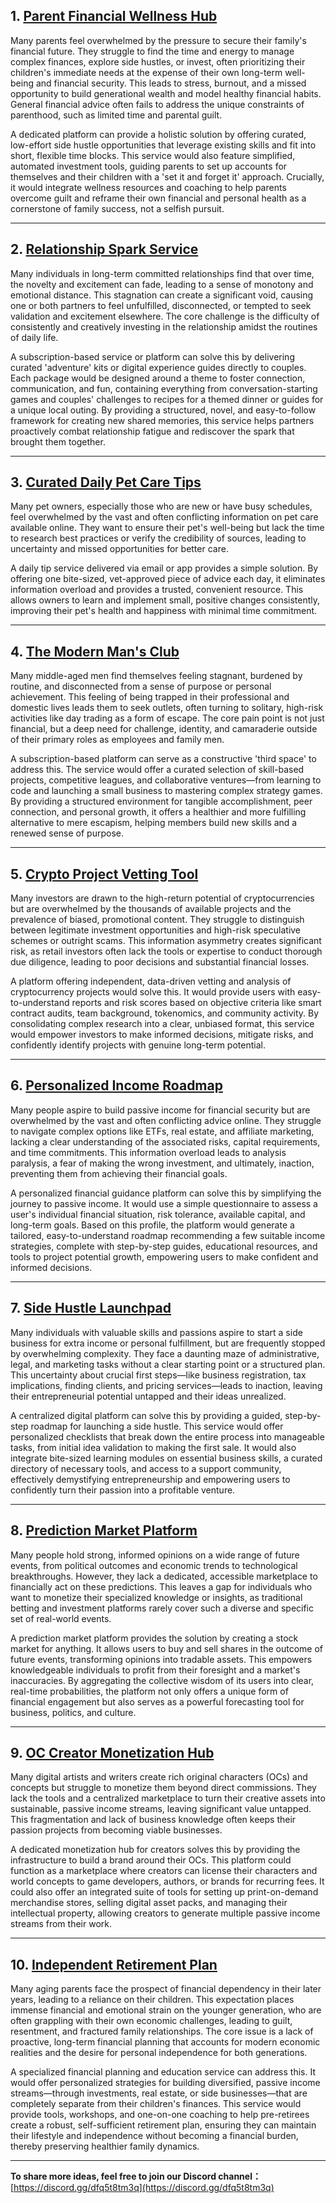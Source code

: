 ## 1. [Parent Financial Wellness Hub](https://tinyidea.net/idea/idea-69wu5eu8rj)

Many parents feel overwhelmed by the pressure to secure their family's financial future. They struggle to find the time and energy to manage complex finances, explore side hustles, or invest, often prioritizing their children's immediate needs at the expense of their own long-term well-being and financial security. This leads to stress, burnout, and a missed opportunity to build generational wealth and model healthy financial habits. General financial advice often fails to address the unique constraints of parenthood, such as limited time and parental guilt.

A dedicated platform can provide a holistic solution by offering curated, low-effort side hustle opportunities that leverage existing skills and fit into short, flexible time blocks. This service would also feature simplified, automated investment tools, guiding parents to set up accounts for themselves and their children with a 'set it and forget it' approach. Crucially, it would integrate wellness resources and coaching to help parents overcome guilt and reframe their own financial and personal health as a cornerstone of family success, not a selfish pursuit.

---

## 2. [Relationship Spark Service](https://tinyidea.net/idea/idea-fpshbuw4s6)

Many individuals in long-term committed relationships find that over time, the novelty and excitement can fade, leading to a sense of monotony and emotional distance. This stagnation can create a significant void, causing one or both partners to feel unfulfilled, disconnected, or tempted to seek validation and excitement elsewhere. The core challenge is the difficulty of consistently and creatively investing in the relationship amidst the routines of daily life.

A subscription-based service or platform can solve this by delivering curated 'adventure' kits or digital experience guides directly to couples. Each package would be designed around a theme to foster connection, communication, and fun, containing everything from conversation-starting games and couples' challenges to recipes for a themed dinner or guides for a unique local outing. By providing a structured, novel, and easy-to-follow framework for creating new shared memories, this service helps partners proactively combat relationship fatigue and rediscover the spark that brought them together.

---

## 3. [Curated Daily Pet Care Tips](https://tinyidea.net/idea/idea-29ojni565y)

Many pet owners, especially those who are new or have busy schedules, feel overwhelmed by the vast and often conflicting information on pet care available online. They want to ensure their pet's well-being but lack the time to research best practices or verify the credibility of sources, leading to uncertainty and missed opportunities for better care.

A daily tip service delivered via email or app provides a simple solution. By offering one bite-sized, vet-approved piece of advice each day, it eliminates information overload and provides a trusted, convenient resource. This allows owners to learn and implement small, positive changes consistently, improving their pet's health and happiness with minimal time commitment.

---

## 4. [The Modern Man's Club](https://tinyidea.net/idea/idea-rj67hdpfyv)

Many middle-aged men find themselves feeling stagnant, burdened by routine, and disconnected from a sense of purpose or personal achievement. This feeling of being trapped in their professional and domestic lives leads them to seek outlets, often turning to solitary, high-risk activities like day trading as a form of escape. The core pain point is not just financial, but a deep need for challenge, identity, and camaraderie outside of their primary roles as employees and family men.

A subscription-based platform can serve as a constructive 'third space' to address this. The service would offer a curated selection of skill-based projects, competitive leagues, and collaborative ventures—from learning to code and launching a small business to mastering complex strategy games. By providing a structured environment for tangible accomplishment, peer connection, and personal growth, it offers a healthier and more fulfilling alternative to mere escapism, helping members build new skills and a renewed sense of purpose.

---

## 5. [Crypto Project Vetting Tool](https://tinyidea.net/idea/idea-b1fk5mqle1)

Many investors are drawn to the high-return potential of cryptocurrencies but are overwhelmed by the thousands of available projects and the prevalence of biased, promotional content. They struggle to distinguish between legitimate investment opportunities and high-risk speculative schemes or outright scams. This information asymmetry creates significant risk, as retail investors often lack the tools or expertise to conduct thorough due diligence, leading to poor decisions and substantial financial losses.

A platform offering independent, data-driven vetting and analysis of cryptocurrency projects would solve this. It would provide users with easy-to-understand reports and risk scores based on objective criteria like smart contract audits, team background, tokenomics, and community activity. By consolidating complex research into a clear, unbiased format, this service would empower investors to make informed decisions, mitigate risks, and confidently identify projects with genuine long-term potential.

---

## 6. [Personalized Income Roadmap](https://tinyidea.net/idea/idea-qqdntog0zt)

Many people aspire to build passive income for financial security but are overwhelmed by the vast and often conflicting advice online. They struggle to navigate complex options like ETFs, real estate, and affiliate marketing, lacking a clear understanding of the associated risks, capital requirements, and time commitments. This information overload leads to analysis paralysis, a fear of making the wrong investment, and ultimately, inaction, preventing them from achieving their financial goals.

A personalized financial guidance platform can solve this by simplifying the journey to passive income. It would use a simple questionnaire to assess a user's individual financial situation, risk tolerance, available capital, and long-term goals. Based on this profile, the platform would generate a tailored, easy-to-understand roadmap recommending a few suitable income strategies, complete with step-by-step guides, educational resources, and tools to project potential growth, empowering users to make confident and informed decisions.

---

## 7. [Side Hustle Launchpad](https://tinyidea.net/idea/idea-jntrb6i26x)

Many individuals with valuable skills and passions aspire to start a side business for extra income or personal fulfillment, but are frequently stopped by overwhelming complexity. They face a daunting maze of administrative, legal, and marketing tasks without a clear starting point or a structured plan. This uncertainty about crucial first steps—like business registration, tax implications, finding clients, and pricing services—leads to inaction, leaving their entrepreneurial potential untapped and their ideas unrealized.

A centralized digital platform can solve this by providing a guided, step-by-step roadmap for launching a side hustle. This service would offer personalized checklists that break down the entire process into manageable tasks, from initial idea validation to making the first sale. It would also integrate bite-sized learning modules on essential business skills, a curated directory of necessary tools, and access to a support community, effectively demystifying entrepreneurship and empowering users to confidently turn their passion into a profitable venture.

---

## 8. [Prediction Market Platform](https://tinyidea.net/idea/idea-wvfgrb9kvk)

Many people hold strong, informed opinions on a wide range of future events, from political outcomes and economic trends to technological breakthroughs. However, they lack a dedicated, accessible marketplace to financially act on these predictions. This leaves a gap for individuals who want to monetize their specialized knowledge or insights, as traditional betting and investment platforms rarely cover such a diverse and specific set of real-world events.

A prediction market platform provides the solution by creating a stock market for anything. It allows users to buy and sell shares in the outcome of future events, transforming opinions into tradable assets. This empowers knowledgeable individuals to profit from their foresight and a market's inaccuracies. By aggregating the collective wisdom of its users into clear, real-time probabilities, the platform not only offers a unique form of financial engagement but also serves as a powerful forecasting tool for business, politics, and culture.

---

## 9. [OC Creator Monetization Hub](https://tinyidea.net/idea/idea-conss1b5gh)

Many digital artists and writers create rich original characters (OCs) and concepts but struggle to monetize them beyond direct commissions. They lack the tools and a centralized marketplace to turn their creative assets into sustainable, passive income streams, leaving significant value untapped. This fragmentation and lack of business knowledge often keeps their passion projects from becoming viable businesses.

A dedicated monetization hub for creators solves this by providing the infrastructure to build a brand around their OCs. This platform could function as a marketplace where creators can license their characters and world concepts to game developers, authors, or brands for recurring fees. It could also offer an integrated suite of tools for setting up print-on-demand merchandise stores, selling digital asset packs, and managing their intellectual property, allowing creators to generate multiple passive income streams from their work.

---

## 10. [Independent Retirement Plan](https://tinyidea.net/idea/idea-8zv6flt7pb)

Many aging parents face the prospect of financial dependency in their later years, leading to a reliance on their children. This expectation places immense financial and emotional strain on the younger generation, who are often grappling with their own economic challenges, leading to guilt, resentment, and fractured family relationships. The core issue is a lack of proactive, long-term financial planning that accounts for modern economic realities and the desire for personal independence for both generations.

A specialized financial planning and education service can address this. It would offer personalized strategies for building diversified, passive income streams—through investments, real estate, or side businesses—that are completely separate from their children's finances. This service would provide tools, workshops, and one-on-one coaching to help pre-retirees create a robust, self-sufficient retirement plan, ensuring they can maintain their lifestyle and independence without becoming a financial burden, thereby preserving healthier family dynamics.

---

**To share more ideas, feel free to join our Discord channel：**
[https://discord.gg/dfq5t8tm3q](https://discord.gg/dfq5t8tm3q)
